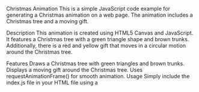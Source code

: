 Christmas Animation
This is a simple JavaScript code example for generating a Christmas animation on a web page. The animation includes a Christmas tree and a moving gift.

Description
This animation is created using HTML5 Canvas and JavaScript. It features a Christmas tree with a green triangle shape and brown trunks. Additionally, there is a red and yellow gift that moves in a circular motion around the Christmas tree.

Features
Draws a Christmas tree with green triangles and brown trunks.
Displays a moving gift around the Christmas tree.
Uses requestAnimationFrame() for smooth animation.
Usage
Simply include the index.js file in your HTML file using a <script> tag. Ensure you also have a canvas element with the ID christmasCanvas where the animation will be displayed.

Demo
A live demo of this Christmas animation can be found here.

Installation
No installation is required. Just include the provided JavaScript file in your HTML document.

Contribution
Contributions are welcome! If you want to contribute to this project, feel free to fork this repository and submit a pull request.